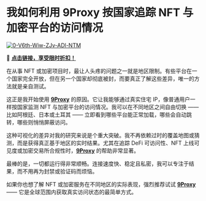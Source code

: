 # 我如何利用 9Proxy 按国家追踪 NFT 与加密平台的访问情况

<a href='https://postimages.org/' target='_blank'><img src='https://i.postimg.cc/k5kthMSq/0-V6th-Wiw-ZJv-ADl-NTM.png' border='0' alt='0-V6th-Wiw-ZJv-ADl-NTM'></a>

🌱 [**点击链接，享受限时折扣！**](https://the9proxy.short.gy/github-pricing-lucas888)

在从事 NFT 或加密项目时，最让人头疼的问题之一就是地区限制。有些平台在一个国家完全开放，但在另一个国家却彻底被封，而要真正了解这些差异，唯一的方法就是亲自测试。
 
这正是我开始使用 [**9Proxy**](https://the9proxy.short.gy/github-homepage-lucas888) 的原因。它让我能够通过真实住宅 IP，像普通用户一样按国家监测 NFT 与加密平台的访问情况。我可以在不同地区之间自由切换 —— 比如阿根廷、日本或土耳其 —— 立即看到哪些平台能正常加载，哪些会自动跳转，哪些则悄悄屏蔽访问。

这种可视化的差异对我的研究来说是个重大突破。我不再依赖过时的覆盖地图或猜测，而是获得真正基于地区的实时结果。尤其在追踪 DeFi 可访问性、NFT 上线可见度或加密交易所合规性时，[**9Proxy**](https://the9proxy.short.gy/github-pricing-lucas888) 的帮助非常显著。

最棒的是，一切都运行得非常顺畅。连接速度快、稳定且私密，我可以专注于结果，而不用再为封禁或验证码而烦恼。

如果你也想了解 NFT 或加密服务在不同地区的实际表现，强烈推荐试试 [**9Proxy**](https://the9proxy.short.gy/github-homepage-lucas888) —— 它是全球范围内获取真实访问状态的最简单方式。


